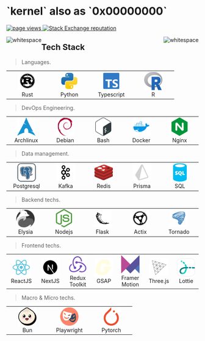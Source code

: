 <h1 align="left" id="macropower-title">`kernel` also as `0x00000000`</h1>
<p align="left">
  <a href="https://github.com/whitespace-v/whitespace-v">
    <img src="https://komarev.com/ghpvc/?username=whitespace-v" alt="page views" />
  </a>
  <a href="https://stackoverflow.com/users/19308608">
    <img alt="Stack Exchange reputation" src="https://img.shields.io/stackexchange/stackoverflow/r/19308608?color=orange&label=reputation&logo=stackoverflow">
  </a>
</p>

<div>
<a href="#macropower-title">
  <img src="https://github-readme-stats.vercel.app/api/top-langs/?username=whitespace-v&hide=javascript,html,css,scss&show_icons=true&theme=radical" alt="whitespace" align="left" />
</a>

<a href="#macropower-title">
  <img src="https://github-readme-stats.vercel.app/api?username=whitespace-v&show_icons=true&theme=radical" alt="whitespace" align="right" />
</a>
</div>

<h2 align="left" id="whitespace-v-tech">Tech Stack</h2>

> Languages.

<table>
  <tr>
    <td align="center" width="96">
      <a href="#whitespace-v-tech">
        <img src="./img/langs/rust.svg" width="48" height="48" alt="Rust" />
      </a>
      <br>Rust
    </td>
    <td align="center" width="96">
      <a href="#whitespace-v-tech">
        <img src="./img/langs/python.svg" width="48" height="48" alt="Python" />
      </a>
      <br>Python
    </td>
    <td align="center" width="96">
      <a href="#whitespace-v-tech">
        <img src="./img/langs/typescript.svg" width="48" height="48" alt="Typescript" />
      </a>
      <br>Typescript
    </td>
    <td align="center" width="96">
      <a href="#whitespace-v-tech">
        <img src="./img/langs/r.svg" width="48" height="48" alt="R" />
      </a>
      <br>R
    </td>
  </tr>
</table>

> DevOps Engineering.

<table>
  <tr>
    <td align="center" width="96">
      <a href="#whitespace-v-tech">
        <img src="./img/devops/archlinux.svg" width="48" height="48" alt="Archlinux" />
      </a>
      <br>Archlinux
    </td>
    <td align="center" width="96">
      <a href="#whitespace-v-tech">
        <img src="./img/devops/debian.svg" width="48" height="48" alt="Debian" />
      </a>
      <br>Debian
    </td>
    <td align="center" width="96">
      <a href="#whitespace-v-tech">
        <img src="./img/devops/bash.svg" width="48" height="48" alt="Bash" />
      </a>
      <br>Bash
    </td>
    <td align="center" width="96">
      <a href="#whitespace-v-tech">
        <img src="./img/devops/docker.svg" width="48" height="48" alt="Docker" />
      </a>
      <br>Docker
    </td>
    <td align="center" width="96">
      <a href="#whitespace-v-tech">
        <img src="./img/devops/nginx.svg" width="48" height="48" alt="Nginx" />
      </a>
      <br>Nginx
    </td>
  </tr>
</table>

> Data management.

<table>
 <tr>
    <td align="center" width="96">
      <a href="#whitespace-v-tech">
        <img src="./img/data/postgresql.svg" width="48" height="48" alt="Postgresql" />
      </a>
      <br>Postgresql
    </td>
    <td align="center" width="96">
      <a href="#whitespace-v-tech">
        <img src="./img/data/kafka.svg" width="48" height="48" alt="Kafka" />
      </a>
      <br>Kafka
    </td>
    <td align="center" width="96">
      <a href="#whitespace-v-tech">
        <img src="./img/data/redis.svg" width="48" height="48" alt="Redis" />
      </a>
      <br>Redis
    </td>
    <td align="center" width="96">
      <a href="#whitespace-v-tech">
        <img src="./img/data/prisma.svg" width="48" height="48" alt="Prisma" />
      </a>
      <br>Prisma
    </td>
    <td align="center" width="96">
      <a href="#whitespace-v-tech">
        <img src="./img/data/sql.svg" width="48" height="48" alt="SQL" />
      </a>
      <br>SQL
    </td>
  </tr>
</table>

> Backend techs.

<table>
 <tr>
    <td align="center" width="96">
      <a href="#whitespace-v-tech">
        <img src="./img/back/elysia.svg" width="48" height="48" alt="Elysia" />
      </a>
      <br>Elysia
    </td>
    <td align="center" width="96">
      <a href="#whitespace-v-tech">
        <img src="./img/back/nodejs.svg" width="48" height="48" alt="Nodejs" />
      </a>
      <br>Nodejs
    </td>
    <td align="center" width="96">
      <a href="#whitespace-v-tech">
        <img src="./img/back/flask.svg" width="48" height="48" alt="Flask" />
      </a>
      <br>Flask
    </td>
    <td align="center" width="96">
      <a href="#whitespace-v-tech">
        <img src="./img/back/actix.svg" width="48" height="48" alt="Actix" />
      </a>
      <br>Actix
    </td>
    <td align="center" width="96">
      <a href="#whitespace-v-tech">
        <img src="./img/back/tornado.svg" width="48" height="48" alt="Tornado" />
      </a>
      <br>Tornado
    </td>
  </tr>
</table>

> Frontend techs.

<table>
 <tr>
    <td align="center" width="96">
      <a href="#whitespace-v-tech">
        <img src="./img/front/react.svg" width="48" height="48" alt="ReactJS" />
      </a>
      <br>ReactJS
    </td>
    <td align="center" width="96">
      <a href="#whitespace-v-tech">
        <img src="./img/front/nextjs.svg" width="48" height="48" alt="NextJS" />
      </a>
      <br>NextJS
    </td>
    <td align="center" width="96">
      <a href="#whitespace-v-tech">
        <img src="./img/front/redux.svg" width="48" height="48" alt="Redux Toolkit" />
      </a>
      <br>Redux Toolkit
    </td>
    <td align="center" width="96">
      <a href="#whitespace-v-tech">
        <img src="./img/front/gsap.svg" width="48" height="48" alt="GSAP" />
      </a>
      <br>GSAP
    </td>
    <td align="center" width="96">
      <a href="#whitespace-v-tech">
        <img src="./img/front/framerm.svg" width="48" height="48" alt="Framer Motion" />
      </a>
      <br>Framer Motion
    </td>
    <td align="center" width="96">
      <a href="#whitespace-v-tech">
        <img src="./img/front/threejs.svg" width="48" height="48" alt="Three js" />
      </a>
      <br>Three.js
    </td>
    <td align="center" width="96">
      <a href="#whitespace-v-tech">
        <img src="./img/front/lottie.svg" width="48" height="48" alt="Lottie" />
      </a>
      <br>Lottie
    </td>
  </tr>
</table>

> Macro & Micro techs.

<table>
 <tr>
    <td align="center" width="96">
      <a href="#whitespace-v-tech">
        <img src="./img/tech/bun.svg" width="48" height="48" alt="Bun" />
      </a>
      <br>Bun
    </td>
    <td align="center" width="96">
      <a href="#whitespace-v-tech">
        <img src="./img/tech/playwright.svg" width="48" height="48" alt="Playwright" />
      </a>
      <br>Playwright
    </td>
    <td align="center" width="96">
      <a href="#whitespace-v-tech">
        <img src="./img/tech/pytorch.svg" width="48" height="48" alt="Pytorch" />
      </a>
      <br>Pytorch
    </td>
  </tr>
</table>


